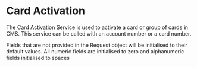 # Card Activation

The Card Activation Service is used to activate a card or group of cards in CMS. This service can be called with an account number or a card number.


Fields that are not provided in the Request object will be initialised to their default values. All numeric fields are initialised to zero and alphanumeric fields initialised to spaces